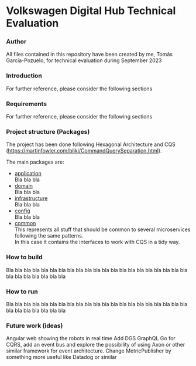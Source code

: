 # Volkswagen Digital Hub Technical Evaluation

### Author
All files contained in this repository have been created by me, Tomás García-Pozuelo, for technical evaluation during September 2023

### Introduction
For further reference, please consider the following sections

### Requirements
For further reference, please consider the following sections

### Project structure (Packages)
The project has been done following Hexagonal Architecture and CQS (https://martinfowler.com/bliki/CommandQuerySeparation.html).

The main packages are:
- [application](src%2Fmain%2Fkotlin%2Fcom%2Fvolkswagen%2Ftechchallenge%2Fapplication)
  <br /> Bla bla bla
- [domain](src%2Fmain%2Fkotlin%2Fcom%2Fvolkswagen%2Ftechchallenge%2Fdomain)
  <br /> Bla bla bla
- [infrastructure](src%2Fmain%2Fkotlin%2Fcom%2Fvolkswagen%2Ftechchallenge%2Finfrastructure)
  <br /> Bla bla bla
- [config](src%2Fmain%2Fkotlin%2Fcom%2Fvolkswagen%2Ftechchallenge%2Fconfig)
  <br /> Bla bla bla
- [common](src%2Fmain%2Fkotlin%2Fcom%2Fvolkswagen%2Fcommon)
  <br />This represents all stuff that should be common to several microservices following the same patterns.
  <br />In this case it contains the interfaces to work with CQS in a tidy way.

### How to build
Bla bla bla bla bla bla bla bla bla bla bla bla bla bla bla bla bla bla bla bla bla bla bla bla bla bla bla bla

### How to run
Bla bla bla bla bla bla bla bla bla bla bla bla bla bla bla bla bla bla bla bla bla bla bla bla bla bla bla bla

### Future work (ideas)
Angular web showing the robots in real time
Add DGS GraphQL
Go for CQRS, add an event bus and explore the possibility of using Axon or other similar framework for event architecture.
Change MetricPublisher by something more useful like Datadog or similar